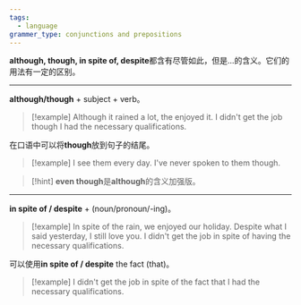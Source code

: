 ```yaml
---
tags:
  - language
grammer_type: conjunctions and prepositions
---
```

**although, though, in spite of, despite**都含有尽管如此，但是...的含义。它们的用法有一定的区别。

---

**although/though** + subject + verb。

> [!example]
> Although it rained a lot, the enjoyed it.
> I didn't get the job though I had the necessary qualifications.

在口语中可以将**though**放到句子的结尾。

> [!example]
> I see them every day. I've never spoken to them though.

> [!hint]
> **even though**是**although**的含义加强版。

---

**in spite of / despite** + (noun/pronoun/-ing)。

> [!example]
> In spite of the rain, we enjoyed our holiday.
> Despite what I said yesterday, I still love you.
> I didn't get the job in spite of having the necessary qualifications.

可以使用**in spite of / despite** the fact (that)。

> [!example]
> I didn't get the job in spite of the fact that I had the necessary qualifications.